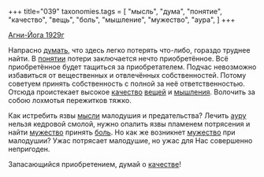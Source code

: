 +++
title="039"
taxonomies.tags = [
 "мысль",
 "дума",
 "понятие",
 "качество",
 "вещь",
 "боль",
 "мышление",
 "мужество",
 "аура",
]
+++

[Агни-Йога 1929г](/agni/1929)

Напрасно [думать](/tags/дума), что здесь легко потерять что-либо, гораздо труднее найти. В [понятии](/tags/понятие) потери заключается нечто приобретённое. Всё приобретённое будет тащиться за приобретателем. Подчас невозможно избавиться от вещественных и отвлечённых собственностей. Потому советуем принять собственность с полной за неё ответственностью. Отсюда проистекает высокое [качество](/tags/качество) [вещей](/tags/вещь) и [мышления](/tags/мышление). Волочить за собою лохмотья пережитков тяжко.   

Как истребить язвы [мысли](/tags/мысль) малодушия и предательства? Лечить [ауру](/tags/аура) нельзя кедровой смолой, нужно опалить язвы пламенем потрясения и найти [мужество](/tags/мужество) принять [боль](/tags/боль). Но как же возникнет [мужество](/tags/мужество) при малодушии? Ужас потрясает малодушие, но ужас для Нас совершенно непригоден.   

Запасающийся приобретением, думай о [качестве](/tags/качество)!